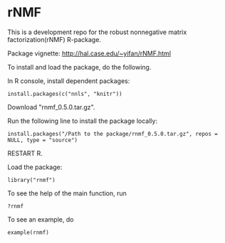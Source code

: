 rNMF
====

This is a development repo for the robust nonnegative matrix factorization(rNMF) R-package.

Package vignette: http://hal.case.edu/~yifan/rNMF.html

To install and load the package, do the following.

In R console, install dependent packages:

```
install.packages(c("nnls", "knitr"))
```
Download "rnmf_0.5.0.tar.gz". 

Run the following line to install the package locally:

```
install.packages("/Path to the package/rnmf_0.5.0.tar.gz", repos = NULL, type = "source")
```
RESTART R. 

Load the package:

```
library("rnmf")
```

To see the help of the main function, run

```
?rnmf
```
To see an example, do

```
example(rnmf)
```
